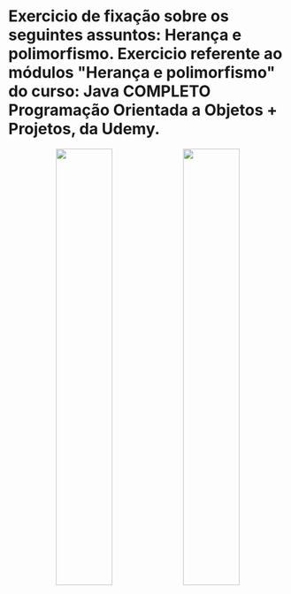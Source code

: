 # Exercicio de fixação sobre os seguintes assuntos: Herança e polimorfismo. Exercicio referente ao módulos "Herança e polimorfismo" do curso: Java COMPLETO Programação Orientada a Objetos + Projetos, da Udemy.

<p align="center">
  <img src="https://github.com/user-attachments/assets/9589a31d-67ee-4c39-aa0f-4e632b8f0d41" width="45%" />
  <img src="https://github.com/user-attachments/assets/3c195276-fe9b-479c-9604-bd9efd7ea2ea" width="45%" />
</p>
